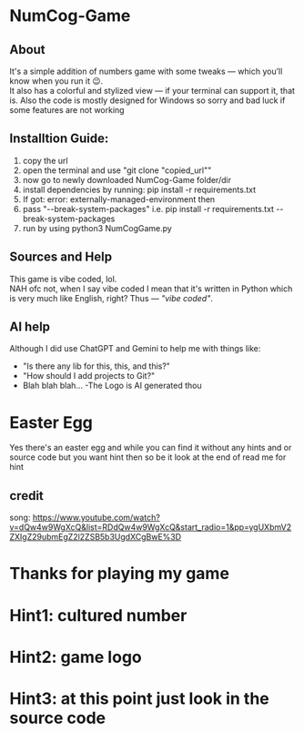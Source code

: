 # NumCog-Game

## About  
It's a simple addition of numbers game with some tweaks — which you’ll know when you run it 😉.  
It also has a colorful and stylized view — if your terminal can support it, that is.
Also the code is mostly designed for Windows so sorry and bad luck if some features are not working


## Installtion Guide:
 1. copy the url
 2. open the terminal and use "git clone "copied_url""
 3. now go to newly downloaded NumCog-Game folder/dir
 4. install dependencies by running: pip install -r requirements.txt
 5. If got: error: externally-managed-environment then
 6. pass "--break-system-packages" i.e. pip install -r requirements.txt --break-system-packages
 7. run by using python3 NumCogGame.py

## Sources and Help  
This game is vibe coded, lol.  
NAH ofc not, when I say vibe coded I mean that it's written in Python which is very much like English, right? Thus — *"vibe coded"*.

## AI help
Although I did use ChatGPT and Gemini to help me with things like:  
- "Is there any lib for this, this, and this?"  
- "How should I add projects to Git?"  
- Blah blah blah...
-The Logo is AI generated thou

# Easter Egg
Yes there's an easter egg and while you can find it without any hints and or source code but you want hint then so be it look at the end of read me for hint

## credit
song: https://www.youtube.com/watch?v=dQw4w9WgXcQ&list=RDdQw4w9WgXcQ&start_radio=1&pp=ygUXbmV2ZXIgZ29ubmEgZ2l2ZSB5b3UgdXCgBwE%3D


# Thanks for playing my game 

# Hint1: cultured number
# Hint2: game logo

# Hint3: at this point just look in the source code
